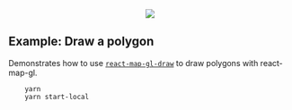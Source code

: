 <div align="center">
  <img src="https://avatars3.githubusercontent.com/u/2105791?v=3&s=200" />
</div>

## Example: Draw a polygon

Demonstrates how to use [`react-map-gl-draw`](https://github.com/uber/nebula.gl/tree/master/modules/react-map-gl-draw) to draw polygons with react-map-gl.

```
    yarn 
    yarn start-local
```
